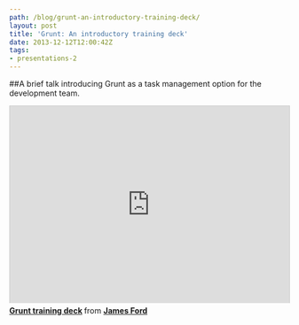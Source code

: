 ```yaml
---
path: /blog/grunt-an-introductory-training-deck/
layout: post
title: 'Grunt: An introductory training deck'
date: 2013-12-12T12:00:42Z
tags:
- presentations-2
---
```


##A brief talk introducing Grunt as a task management option for the development team.

<iframe style="border: 1px solid #CCC; border-width: 1px 1px 0; margin-bottom: 5px; max-width: 100%; width:100%" src="http://www.slideshare.net/slideshow/embed_code/29145470" width="427" height="356" frameborder="0" marginwidth="0" marginheight="0" scrolling="no" allowfullscreen="allowfullscreen"> </iframe>
<div style="margin-bottom: 5px;"><strong> <a title="Grunt training deck" href="https://www.slideshare.net/psyked/grunt-training-deck" target="_blank">Grunt training deck</a> </strong> from <strong><a href="http://www.slideshare.net/psyked" target="_blank">James Ford</a></strong></div>